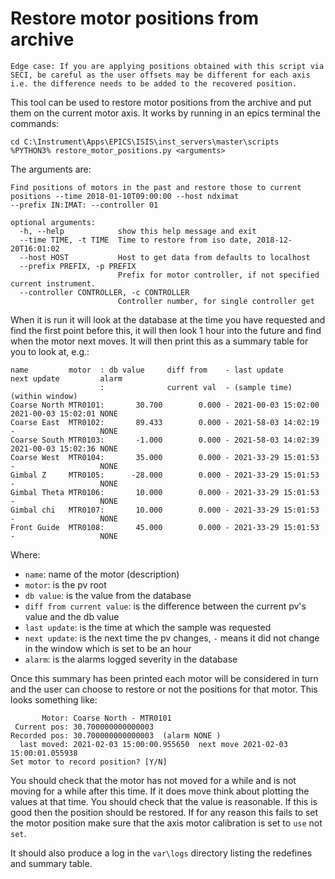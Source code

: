# Restore motor positions from archive

```{note}
Edge case: If you are applying positions obtained with this script via SECI, be careful as the user offsets may be different for each axis i.e. the difference needs to be added to the recovered position.
```

This tool can be used to restore motor positions from the archive and put them on the current motor axis. It works by running in an epics terminal the commands:

```
cd C:\Instrument\Apps\EPICS\ISIS\inst_servers\master\scripts
%PYTHON3% restore_motor_positions.py <arguments>
```

The arguments are:

```
Find positions of motors in the past and restore those to current positions --time 2018-01-10T09:00:00 --host ndximat
--prefix IN:IMAT: --controller 01

optional arguments:
  -h, --help            show this help message and exit
  --time TIME, -t TIME  Time to restore from iso date, 2018-12-20T16:01:02
  --host HOST           Host to get data from defaults to localhost
  --prefix PREFIX, -p PREFIX
                        Prefix for motor controller, if not specified current instrument.
  --controller CONTROLLER, -c CONTROLLER
                        Controller number, for single controller get
```

When it is run it will look at the database at the time you have requested and find the first point before this, it will then look 1 hour into the future and find when the motor next moves. It will then print this as a summary table for you to look at, e.g.:

```
name         motor  : db value     diff from    - last update         next update         alarm
                    :              current val  - (sample time)       (within window)
Coarse North MTR0101:       30.700        0.000 - 2021-00-03 15:02:00 2021-00-03 15:02:01 NONE
Coarse East  MTR0102:       89.433        0.000 - 2021-58-03 14:02:19 -                   NONE
Coarse South MTR0103:       -1.000        0.000 - 2021-58-03 14:02:39 2021-00-03 15:02:36 NONE
Coarse West  MTR0104:       35.000        0.000 - 2021-33-29 15:01:53 -                   NONE
Gimbal Z     MTR0105:      -28.000        0.000 - 2021-33-29 15:01:53 -                   NONE
Gimbal Theta MTR0106:       10.000        0.000 - 2021-33-29 15:01:53 -                   NONE
Gimbal chi   MTR0107:       10.000        0.000 - 2021-33-29 15:01:53 -                   NONE
Front Guide  MTR0108:       45.000        0.000 - 2021-33-29 15:01:53 -                   NONE
```

Where:

- `name`: name of the motor (description)
- `motor`: is the pv root
- `db value`: is the value from the database
- `diff from current value`: is the difference between the current pv's value and the db value
- `last update`: is the time at which the sample was requested
- `next update`: is the next time the pv changes, `-` means it did not change in the window which is set to be an hour
- `alarm`: is the alarms logged severity in the database

Once this summary has been printed each motor will be considered in turn and the user can choose to restore or not the positions for that motor. This looks something like:

```
       Motor: Coarse North - MTR0101
 Current pos: 30.700000000000003
Recorded pos: 30.700000000000003  (alarm NONE )
  last moved: 2021-02-03 15:00:00.955650  next move 2021-02-03 15:00:01.055938
Set motor to record position? [Y/N]
```

You should check that the motor has not moved for a while and is not moving for a while after this time. If it does move think about plotting the values at that time. You should check that the value is reasonable. If this is good then the position should be restored. If for any reason this fails to set the motor position make sure that the axis motor calibration is set to `use` not `set`.

It should also produce a log in the `var\logs` directory listing the redefines and summary table.
